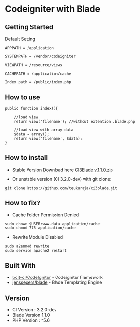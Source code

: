 Codeigniter with Blade
=====

## Getting Started


Default Setting
```
APPPATH = /application

SYSTEMPATH = /vendor/codeigniter

VIEWPATH = /resource/views

CACHEPATH = /application/cache

Index path = /public/index.php
```

## How to use
```
public function index(){

	//load view
	return view('filename'); //without extention .blade.php

	//load view with array data
	$data = array();
	return view('filename', $data);
}
```

## How to install
* Stable Version Download here [CI3Blade v.1.1.0.zip](http://bit.ly/2VE3xpU)

* Or unstable version (CI 3.2.0-dev) with git clone:
```
git clone https://github.com/teukuraja/ci3blade.git
```
## How to fix?
* Cache Folder Permission Denied
```
sudo chown $USER:www-data application/cache
sudo chmod 775 application/cache
```

* Rewrite Module Disabled
```
sudo a2enmod rewrite
sudo service apache2 restart
```

## Built With

* [bcit-ci/CodeIgniter](https://github.com/bcit-ci/CodeIgniter/) - Codeigniter Framework
* [jenssegers/blade](https://github.com/jenssegers/blade) - Blade Templating Engine

## Version

* CI Version : 3.2.0-dev
* Blade Version 1.1.0
* PHP Version : ^5.6
